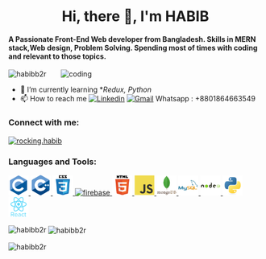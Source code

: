 <h1 align="center">Hi, there 👋, I'm HABIB</h1>
<h4 align="left">A Passionate Front-End Web developer from Bangladesh. Skills in MERN stack,Web design, Problem Solving. Spending most of times with coding and relevant to those topics.</h4>

<img align="right" alt="coding" width="400" src="https://i.pinimg.com/originals/e4/26/70/e426702edf874b181aced1e2fa5c6cde.gif">

<p align="left"> <img src="https://komarev.com/ghpvc/?username=habibb2r&label=Profile%20views&color=0e75b6&style=flat" alt="habibb2r" /> </p>

- 🌱 I’m currently learning **Redux, Python*
- 📫 How to reach me
  [![Linkedin](https://img.shields.io/badge/-habibb2r-blue?style=flat&logo=Linkedin&logoColor=white)](https://www.linkedin.com/in/habibb2r)
  [![Gmail](https://img.shields.io/badge/-Md-habib-ullah-c14438?style=flat&logo=Gmail&logoColor=white)](https://mail.google.com/mail/?view=cm&fs=1&to=habibhk127@gmail.com)
  Whatsapp : +8801864663549
  


<h3 align="left">Connect with me:</h3>
<p align="left">
<a href="https://fb.com/rocking.habib" target="blank"><img align="center" src="https://raw.githubusercontent.com/rahuldkjain/github-profile-readme-generator/master/src/images/icons/Social/facebook.svg" alt="rocking.habib" height="30" width="40" /></a>
</p>

<h3 align="left">Languages and Tools:</h3>
<p align="left"> <a href="https://www.cprogramming.com/" target="_blank" rel="noreferrer"> <img src="https://raw.githubusercontent.com/devicons/devicon/master/icons/c/c-original.svg" alt="c" width="40" height="40"/> </a> <a href="https://www.w3schools.com/cpp/" target="_blank" rel="noreferrer"> <img src="https://raw.githubusercontent.com/devicons/devicon/master/icons/cplusplus/cplusplus-original.svg" alt="cplusplus" width="40" height="40"/> </a> <a href="https://www.w3schools.com/css/" target="_blank" rel="noreferrer"> <img src="https://raw.githubusercontent.com/devicons/devicon/master/icons/css3/css3-original-wordmark.svg" alt="css3" width="40" height="40"/> </a> <a href="https://firebase.google.com/" target="_blank" rel="noreferrer"> <img src="https://www.vectorlogo.zone/logos/firebase/firebase-icon.svg" alt="firebase" width="40" height="40"/> </a> <a href="https://www.w3.org/html/" target="_blank" rel="noreferrer"> <img src="https://raw.githubusercontent.com/devicons/devicon/master/icons/html5/html5-original-wordmark.svg" alt="html5" width="40" height="40"/> </a> <a href="https://developer.mozilla.org/en-US/docs/Web/JavaScript" target="_blank" rel="noreferrer"> <img src="https://raw.githubusercontent.com/devicons/devicon/master/icons/javascript/javascript-original.svg" alt="javascript" width="40" height="40"/> </a> <a href="https://www.mongodb.com/" target="_blank" rel="noreferrer"> <img src="https://raw.githubusercontent.com/devicons/devicon/master/icons/mongodb/mongodb-original-wordmark.svg" alt="mongodb" width="40" height="40"/> </a> <a href="https://www.mysql.com/" target="_blank" rel="noreferrer"> <img src="https://raw.githubusercontent.com/devicons/devicon/master/icons/mysql/mysql-original-wordmark.svg" alt="mysql" width="40" height="40"/> </a> <a href="https://nodejs.org" target="_blank" rel="noreferrer"> <img src="https://raw.githubusercontent.com/devicons/devicon/master/icons/nodejs/nodejs-original-wordmark.svg" alt="nodejs" width="40" height="40"/> </a> <a href="https://www.python.org" target="_blank" rel="noreferrer"> <img src="https://raw.githubusercontent.com/devicons/devicon/master/icons/python/python-original.svg" alt="python" width="40" height="40"/> </a> <a href="https://reactjs.org/" target="_blank" rel="noreferrer"> <img src="https://raw.githubusercontent.com/devicons/devicon/master/icons/react/react-original-wordmark.svg" alt="react" width="40" height="40"/> </a> </p>

<p><img align="left" src="https://github-readme-stats.vercel.app/api/top-langs?username=habibb2r&show_icons=true&locale=en&layout=compact" alt="habibb2r" /></p>

<p>&nbsp;<img align="center" src="https://github-readme-stats.vercel.app/api?username=habibb2r&show_icons=true&locale=en" alt="habibb2r" /></p>

<p><img align="center" src="https://github-readme-streak-stats.herokuapp.com/?user=habibb2r&" alt="habibb2r" /></p>

